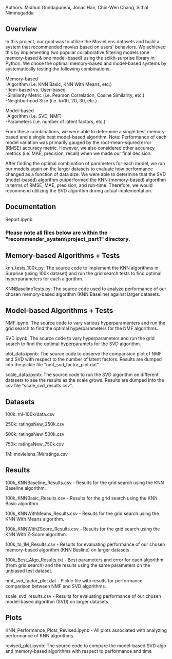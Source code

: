 Authors: Midhun Gundapuneni, Jonas Han, Chin-Wen Chang, Sithal Nimmagadda

Overview
--------
In this project, our goal was to utilize the MovieLens datasets and build a system that recommended movies based on users' behaviors.
We achieved this by implementing two popular collaborative filtering models (one memory-based & one model-based) using the scikit-surprise library in Python.
We chose the optimal memory-based and model-based systems by systematically testing the following combinations:

Memory-based  
-Algorithm (i.e. KNN Basic, KNN With Means, etc.)  
-Item-based vs. User-based  
-Similarity Metric (i.e. Pearson Correlation, Cosine Similarity, etc.)  
-Neighborhood Size (i.e. k=10, 20, 30, etc.)  

Model-based  
-Algorithm (i.e. SVD, NMF)  
-Parameters (i.e. number of latent factors, etc.)  

From these combinations, we were able to determine a single best memory-based and a single best model-based algorithm.
Note: Performance of each model variation was primarily gauged by the root-mean-squred error (RMSE) accuracy metric. However, we also considered other accuracy metrics (i.e. MAE, precision, recall) when we made our final decision.

After finding the optimal combination of parameters for each model, we ran our models again on the larger datasets to evaluate how performance changed as a function of data size.
We were able to determine that the SVD (model-based) algorithm outperformed the KNN (memory-based) algorithm in terms of RMSE, MAE, precision, and run-time.
Therefore, we would recommend utilizing the SVD algorithm during actual implementation.


Documentation
-------------
Report.ipynb


### **Please note all files below are within the "recommender_system\project_part1" directory.**

Memory-based Algorithms + Tests
-------------------------------
knn_tests_100k.py: The source code to implement the KNN algorithms in Surprise (using 100k dataset) and run the grid search tests to find optimal hyperparameters for each algorithm.

KNNBaselineTests.py: The source code used to analyze performance of our chosen memory-based algorithm (KNN Baseline) against larger datasets. 


Model-based Algorithms + Tests
------------------------------

NMF.ipynb: The source code to vary various hyperparamenters and run the grid search to find the optimal hyperparameters for the NMF algorithms.

SVD.ipynb: The source code to vary hyperparameters and run the grid search to find the optimal hyperparamets for the SVD algorithm.

plot_data.ipynb: The source code to observe the comparision plot of NMF and SVD with respect to the number of latent factors. Results are dumped into the pickle file "nmf_svd_factor_plot.dat".

scale_data.ipynb: The source code to run the SVD algorithm on different datasets to see the results as the scale grows. Results are dumped into the csv file "scale_svd_results.csv".


Datasets
--------
100k: ml-100k/data.csv

250k: ratingsNew_250k.csv

500k: ratingsNew_500k.csv

750k: ratingsNew_750k.csv

1M: movielens_1M/ratings.csv


Results
-------
100k_KNNBaseline_Results.csv - Results for the grid search using the KNN Baseline algorithm.

100k_KNNBasic_Results.csv - Results for the grid search using the KNN Basic algorithm.

100k_KNNWithMeans_Results.csv - Results for the grid search using the KNN With Means algorithm.

100k_KNNWithZScore_Results.csv - Results for the grid search using the KNN With Z-Score algorithm.

100k_to_1M_Results.csv - Results for evaluating performance of our chosen memory-based algorithm (KNN Basline) on larger datasets.

100k_Best_Algo_Results.txt - Best parameters and error for each algorithm (from grid search) and the results using the same parameters on the unbiased test dataset.

nmf_svd_factor_plot.dat - Pickle file with results for performance comparison between NMF and SVD algorithms.

scale_svd_results.csv - Results for evaluating performance of our chosen model-based algorithm (SVD) on larger datasets.

Plots
-----
KNN_Performance_Plots_Revised.ipynb - All plots associated with analyzing performance of KNN algorithms.

revised_plot.ipynb: The source code to compare the model-based SVD algo and memory-based algorithms with respect to performance and time
